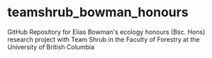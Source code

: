 # teamshrub_bowman_honours
GitHub Repository for Elias Bowman's ecology honours (Bsc. Hons) research project with Team Shrub in the Faculty of Forestry at the University of British Columbia
